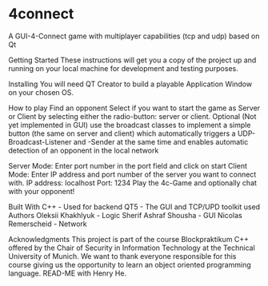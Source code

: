 # 4connect
A GUI-4-Connect game with multiplayer capabilities (tcp and udp) based on Qt

Getting Started
These instructions will get you a copy of the project up and running on your local machine for development and testing purposes.

Installing
You will need QT Creator to build a playable Application Window on your chosen OS.

How to play
Find an opponent
Select if you want to start the game as Server or Client by selecting either the radio-button: server or client. 
Optional (Not yet implemented in GUI) use the broadcast classes to implement a simple button (the same on server and client) 
which automatically triggers a UDP-Broadcast-Listener and -Sender at the same time and enables automatic detection of an opponent in the local network 

Server Mode: Enter port number in the port field and click on start
Client Mode: Enter IP address and port number of the server you want to connect with.
IP address: localhost
Port: 1234
Play the 4c-Game and optionally chat with your opponent!

Built With
C++ - Used for backend
QT5 - The GUI and TCP/UPD toolkit used
Authors
Oleksii Khakhlyuk - Logic
Sherif Ashraf Shousha - GUI
Nicolas Remerscheid - Network

Acknowledgments
This project is part of the course Blockpraktikum C++ offered by the Chair of Security in Information Technology at the Technical University of Munich.
We want to thank everyone responsible for this course giving us the opportunity to learn an object oriented programming language.
READ-ME with Henry He.
